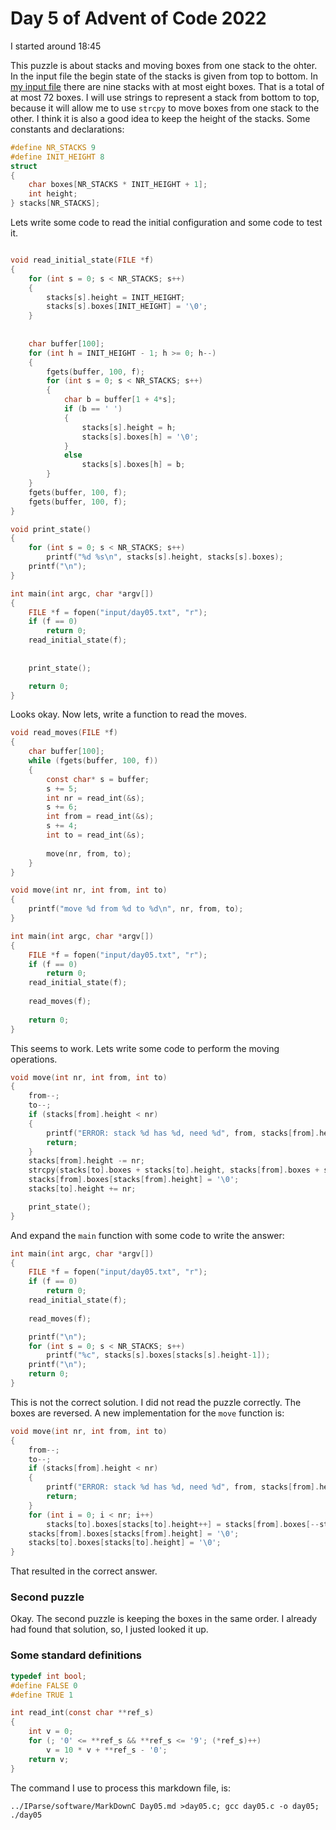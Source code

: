 # Day 5 of Advent of Code 2022

I started around 18:45

This puzzle is about stacks and moving boxes from one stack to the
ohter. In the input file the begin state of the stacks is given
from top to bottom. In [my input file](input/day05.txt) there are
nine stacks with at most eight boxes. That is a total of at most
72 boxes. I will use strings to represent a stack from bottom to
top, because it will allow me to use `strcpy` to move boxes from
one stack to the other. I think it is also a good idea to keep
the height of the stacks. Some constants and declarations:
```c
#define NR_STACKS 9
#define INIT_HEIGHT 8
struct
{
    char boxes[NR_STACKS * INIT_HEIGHT + 1];
    int height;
} stacks[NR_STACKS];
```

Lets write some code to read the initial configuration and some code
to test it.
```c

void read_initial_state(FILE *f)
{
    for (int s = 0; s < NR_STACKS; s++)
    {
        stacks[s].height = INIT_HEIGHT;
        stacks[s].boxes[INIT_HEIGHT] = '\0';
    }
        
    
    char buffer[100];
    for (int h = INIT_HEIGHT - 1; h >= 0; h--)
    {
        fgets(buffer, 100, f);
        for (int s = 0; s < NR_STACKS; s++)
        {
            char b = buffer[1 + 4*s];
            if (b == ' ')
            {
                stacks[s].height = h;
                stacks[s].boxes[h] = '\0';
            }
            else
                stacks[s].boxes[h] = b;
        }
    }
    fgets(buffer, 100, f);
    fgets(buffer, 100, f);
}

void print_state()
{
    for (int s = 0; s < NR_STACKS; s++)
        printf("%d %s\n", stacks[s].height, stacks[s].boxes);
    printf("\n");
}

int main(int argc, char *argv[])
{
    FILE *f = fopen("input/day05.txt", "r");
    if (f == 0)
        return 0;
    read_initial_state(f);
    
    
    print_state();

    return 0;
}
```

Looks okay. Now lets, write a function to read the moves.

```c
void read_moves(FILE *f)
{
    char buffer[100];
    while (fgets(buffer, 100, f))
    {
        const char* s = buffer;
        s += 5;
        int nr = read_int(&s);
        s += 6;
        int from = read_int(&s);
        s += 4;
        int to = read_int(&s);
        
        move(nr, from, to);
    }
}

void move(int nr, int from, int to)
{
    printf("move %d from %d to %d\n", nr, from, to);
}

int main(int argc, char *argv[])
{
    FILE *f = fopen("input/day05.txt", "r");
    if (f == 0)
        return 0;
    read_initial_state(f);
    
    read_moves(f);
    
    return 0;
}

```

This seems to work. Lets write some code to perform the moving
operations.
```c
void move(int nr, int from, int to)
{
    from--;
    to--;
    if (stacks[from].height < nr)
    {
        printf("ERROR: stack %d has %d, need %d", from, stacks[from].height, nr);
        return;
    }
    stacks[from].height -= nr;
    strcpy(stacks[to].boxes + stacks[to].height, stacks[from].boxes + stacks[from].height);
    stacks[from].boxes[stacks[from].height] = '\0';
    stacks[to].height += nr;

    print_state();
}
```

And expand the `main` function with some code to write the answer:
```c
int main(int argc, char *argv[])
{
    FILE *f = fopen("input/day05.txt", "r");
    if (f == 0)
        return 0;
    read_initial_state(f);
    
    read_moves(f);

    printf("\n");
    for (int s = 0; s < NR_STACKS; s++)
        printf("%c", stacks[s].boxes[stacks[s].height-1]);
    printf("\n");    
    return 0;
}
```

This is not the correct solution. I did not read the puzzle correctly.
The boxes are reversed. A new implementation for the `move` function is:
```c
void move(int nr, int from, int to)
{
    from--;
    to--;
    if (stacks[from].height < nr)
    {
        printf("ERROR: stack %d has %d, need %d", from, stacks[from].height, nr);
        return;
    }
    for (int i = 0; i < nr; i++)
        stacks[to].boxes[stacks[to].height++] = stacks[from].boxes[--stacks[from].height];
    stacks[from].boxes[stacks[from].height] = '\0';
    stacks[to].boxes[stacks[to].height] = '\0';
}
```

That resulted in the correct answer.

### Second puzzle

Okay. The second puzzle is keeping the boxes in the same order. I already had
found that solution, so, I justed looked it up.


### Some standard definitions

```c
typedef int bool;
#define FALSE 0
#define TRUE 1

int read_int(const char **ref_s)
{
    int v = 0;
    for (; '0' <= **ref_s && **ref_s <= '9'; (*ref_s)++)
        v = 10 * v + **ref_s - '0';
    return v;
}
```


The command I use to process this markdown file, is:
```
../IParse/software/MarkDownC Day05.md >day05.c; gcc day05.c -o day05; ./day05
```
